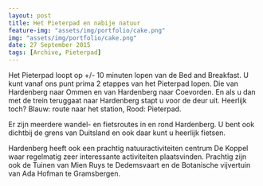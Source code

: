 ```yaml
---
layout: post
title: Het Pieterpad en nabije natuur
feature-img: "assets/img/portfolio/cake.png"
img: "assets/img/portfolio/cake.png"
date: 27 September 2015
tags: [Archive, Pieterpad]
---
```


Het Pieterpad loopt op +/- 10 minuten lopen van de Bed and Breakfast.
U kunt vanaf ons punt prima 2 etappes van het Pieterpad lopen.
Die van Hardenberg naar Ommen en van Hardenberg naar Coevorden.
En als u dan met de trein teruggaat naar Hardenberg stapt u voor de deur uit. Heerlijk toch?
Blauw: route naar het station, Rood: Pieterpad.

Er zijn meerdere wandel- en fietsroutes in en rond Hardenberg.
U bent ook dichtbij de grens van Duitsland en ook daar kunt u heerlijk fietsen.

Hardenberg heeft ook een prachtig natuuractiviteiten centrum De Koppel waar regelmatig zeer interessante activiteiten plaatsvinden.
Prachtig zijn ook de Tuinen van Mien Ruys te Dedemsvaart en de Botanische vijvertuin van Ada Hofman te Gramsbergen.
